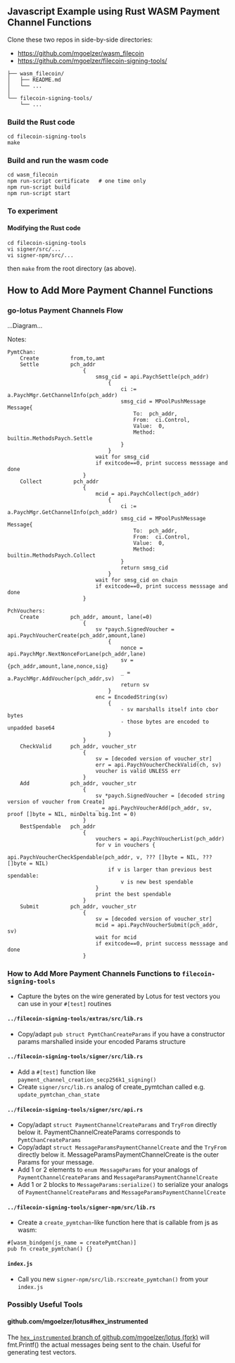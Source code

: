 ## Javascript Example using Rust WASM Payment Channel Functions

Clone these two repos in side-by-side directories:
 - https://github.com/mgoelzer/wasm_filecoin 
 - https://github.com/mgoelzer/filecoin-signing-tools/

```
├── wasm_filecoin/
│   ├── README.md
│   └── ...
│   
└── filecoin-signing-tools/
    └── ...
```

### Build the Rust code

```
cd filecoin-signing-tools
make
```

### Build and run the wasm code

```
cd wasm_filecoin
npm run-script certificate   # one time only
npm run-script build
npm run-script start
```

### To experiment

#### Modifying the Rust code

```
cd filecoin-signing-tools
vi signer/src/...
vi signer-npm/src/...
```

then `make` from the root directory (as above).

## How to Add More Payment Channel Functions      

### go-lotus Payment Channels Flow

...Diagram...

Notes:

```
PymtChan:
    Create          from,to,amt
    Settle          pch_addr
                        {
                            smsg_cid = api.PaychSettle(pch_addr)
                                {
                                    ci := a.PaychMgr.GetChannelInfo(pch_addr)
                                    smsg_cid = MPoolPushMessage Message{
                                        To:  pch_addr,
                                        From:  ci.Control,
                                        Value:  0,
                                        Method:  builtin.MethodsPaych.Settle
                                    }                                    
                                }
                            wait for smsg_cid
                            if exitcode==0, print success messsage and done
                        }
    Collect          pch_addr
                        {
                            mcid = api.PaychCollect(pch_addr)
                                {
                                    ci := a.PaychMgr.GetChannelInfo(pch_addr)
                                    smsg_cid = MPoolPushMessage Message{
                                        To:  pch_addr,
                                        From:  ci.Control,
                                        Value:  0,
                                        Method:  builtin.MethodsPaych.Collect
                                    }
                                    return smsg_cid
                                }
                            wait for smsg_cid on chain
                            if exitcode==0, print success messsage and done
                        }

PchVouchers:
    Create          pch_addr, amount, lane(=0)
                        {
                            sv *paych.SignedVoucher = api.PaychVoucherCreate(pch_addr,amount,lane)
                                {
                                    nonce = api.PaychMgr.NextNonceForLane(pch_addr,lane)
                                    sv = {pch_addr,amount,lane,nonce,sig}
                                    _ = a.PaychMgr.AddVoucher(pch_addr,sv)
                                    return sv
                                }
                            enc = EncodedString(sv)
                                {
                                    - sv marshalls itself into cbor bytes
                                    - those bytes are encoded to unpadded base64
                                }
                        }
    CheckValid      pch_addr, voucher_str
                        {
                            sv = [decoded version of voucher_str]
                            err = api.PaychVoucherCheckValid(ch, sv)
                            voucher is valid UNLESS err
                        }
    Add             pch_addr, voucher_str
                        {
                            sv *paych.SignedVoucher = [decoded string version of voucher from Create]
                            _ = api.PaychVoucherAdd(pch_addr, sv, proof []byte = NIL, minDelta big.Int = 0)
                        }
    BestSpendable   pch_addr
                        {
                            vouchers = api.PaychVoucherList(pch_addr)
                            for v in vouchers {
                                api.PaychVoucherCheckSpendable(pch_addr, v, ??? []byte = NIL, ??? []byte = NIL)
                                if v is larger than previous best spendable:
                                    v is new best spendable
                            }
                            print the best spendable
                        }
    Submit          pch_addr, voucher_str
                        {
                            sv = [decoded version of voucher_str]
                            mcid = api.PaychVoucherSubmit(pch_addr, sv)
                            wait for mcid
                            if exitcode==0, print success messsage and done
                        }
```

### How to Add More Payment Channels Functions to `filecoin-signing-tools`

- Capture the bytes on the wire generated by Lotus for test vectors you can use in your `#[test]` routines

#### `../filecoin-signing-tools/extras/src/lib.rs`
 - Copy/adapt `pub struct PymtChanCreateParams` if you have a constructor params marshalled inside your encoded Params structure

#### `../filecoin-signing-tools/signer/src/lib.rs`
 - Add a `#[test]` function like `payment_channel_creation_secp256k1_signing()`
 - Create `signer/src/lib.rs` analog of create_pymtchan called e.g. `update_pymtchan_chan_state`

#### `../filecoin-signing-tools/signer/src/api.rs`
 - Copy/adapt `struct PaymentChannelCreateParams` and `TryFrom` directly below it.  PaymentChannelCreateParams corresponds to `PymtChanCreateParams`
 - Copy/adapt `struct MessageParamsPaymentChannelCreate` and the `TryFrom` directly below it. MessageParamsPaymentChannelCreate is the outer Params for your message.
 - Add 1 or 2 elements to `enum MessageParams` for your analogs of `PaymentChannelCreateParams` and `MessageParamsPaymentChannelCreate`
 - Add 1 or 2 blocks to `MessageParams:serialize()` to serialize your analogs of `PaymentChannelCreateParams` and `MessageParamsPaymentChannelCreate`

#### `../filecoin-signing-tools/signer-npm/src/lib.rs`
 - Create a `create_pymtchan`-like function here that is callable from js as wasm:
```
#[wasm_bindgen(js_name = createPymtChan)]
pub fn create_pymtchan() {}
```

#### `index.js`
 - Call you new `signer-npm/src/lib.rs`:`create_pymtchan()` from your `index.js`

### Possibly Useful Tools

#### github.com/mgoelzer/lotus#hex_instrumented

The [`hex_instrumented` branch of github.com/mgoelzer/lotus (fork)](https://github.com/mgoelzer/lotus/tree/hex_instrumented) will fmt.Printf() the actual messages being sent to the chain.  Useful for generating test vectors.